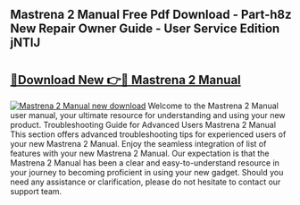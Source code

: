 ## Mastrena 2 Manual Free Pdf Download - Part-h8z New Repair Owner Guide - User Service Edition jNTlJ

# <h2><a href="http://cf24615.oget.top/?id=Mastrena+2+Manual">🔗Download New 👉🔴 Mastrena 2 Manual</a></h2>

[![Mastrena 2 Manual new download](https://i.imgur.com/5g1atiW.png)](http://cf24615.oget.top/?id=Mastrena+2+Manual)
Welcome to the Mastrena 2 Manual user manual, your ultimate resource for understanding and using your new product. Troubleshooting Guide for Advanced Users Mastrena 2 Manual This section offers advanced troubleshooting tips for experienced users of your new Mastrena 2 Manual. Enjoy the seamless integration of list of features with your new Mastrena 2 Manual. Our expectation is that the Mastrena 2 Manual has been a clear and easy-to-understand resource in your journey to becoming proficient in using your new gadget. Should you need any assistance or clarification, please do not hesitate to contact our support team.
